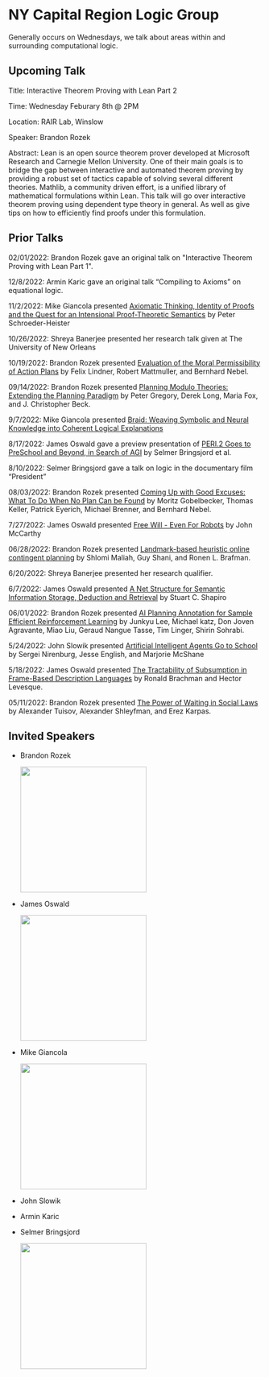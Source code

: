 # NY Capital Region Logic Group

Generally occurs on Wednesdays, we talk about areas within and surrounding computational logic.

## Upcoming Talk

Title: Interactive Theorem Proving with Lean Part 2

Time: Wednesday Feburary 8th @ 2PM

Location: RAIR Lab, Winslow

Speaker: Brandon Rozek


Abstract: Lean is an open source theorem prover developed at Microsoft Research and Carnegie Mellon University. One of their main goals is to bridge the gap between interactive and automated theorem proving by providing a robust set of tactics capable of solving several different theories. Mathlib, a community driven effort, is a unified library of mathematical formulations within Lean. This talk will go over interactive theorem proving using dependent type theory in general. As well as give tips on how to efficiently find proofs under this formulation.


## Prior Talks

02/01/2022: Brandon Rozek gave an original talk on "Interactive Theorem Proving with Lean Part 1".


12/8/2022: 
Armin Karic gave an original talk “Compiling to Axioms” on equational logic.


11/2/2022: Mike Giancola presented
[Axiomatic Thinking, Identity of Proofs and the Quest for an Intensional Proof-Theoretic Semantics](https://link.springer.com/chapter/10.1007/978-3-030-77657-2_8) by Peter Schroeder-Heister


10/26/2022: Shreya Banerjee presented her research talk given at The University of New Orleans


10/19/2022:
Brandon Rozek presented
[Evaluation of the Moral Permissibility of Action Plans](https://gki.informatik.uni-freiburg.de/papers/lindner-etal-aij2020.pdf)
by Felix Lindner, Robert Mattmuller, and Bernhard Nebel.


09/14/2022:
Brandon Rozek presented
[Planning Modulo Theories: Extending the Planning Paradigm](https://www.aaai.org/ocs/index.php/ICAPS/ICAPS12/paper/viewFile/4693/4715) by Peter Gregory, Derek Long, Maria Fox, and J. Christopher Beck.


9/7/2022: Mike Giancola presented
[Braid: Weaving Symbolic and Neural Knowledge into Coherent Logical Explanations](https://ojs.aaai.org/index.php/AAAI/article/view/21333)


8/17/2022: James Oswald gave a preview presentation of
[PERI.2 Goes to PreSchool and Beyond, in Search of AGI](http://kryten.mm.rpi.edu/PERI2GoesToPreSchoolAGI2022.pdf) by Selmer Bringsjord et al.


8/10/2022: Selmer Bringsjord gave a talk on logic in the documentary film “President”


08/03/2022:
Brandon Rozek presented
[Coming Up with Good Excuses: What To Do When No Plan Can be Found](https://www.aaai.org/ocs/index.php/ICAPS/ICAPS10/paper/viewFile/1453/1532) by Moritz Gobelbecker, Thomas Keller, Patrick Eyerich, Michael Brenner, and Bernhard Nebel.


7/27/2022: James Oswald presented
[Free Will - Even For Robots](http://jmc.stanford.edu/articles/freewill/freewill.pdf) by John McCarthy


06/28/2022: 
Brandon Rozek presented
[Landmark-based heuristic online contingent planning](https://link.springer.com/article/10.1007/s10458-018-9389-9) by Shlomi Maliah, Guy Shani, and Ronen L. Brafman.


6/20/2022: Shreya Banerjee presented her research qualifier. 


6/7/2022: James Oswald presented
[A Net Structure for Semantic Information Storage, Deduction and Retrieval](https://www.ijcai.org/Proceedings/71/Papers/047.pdf) by Stuart C. Shapiro


06/01/2022:
Brandon Rozek presented 
[AI Planning Annotation for Sample Efficient Reinforcement Learning](https://arxiv.org/pdf/2203.00669) by Junkyu Lee, Michael katz, Don Joven Agravante, Miao Liu, Geraud Nangue Tasse, Tim Linger, Shirin Sohrabi.


5/24/2022: John Slowik presented
[Artificial Intelligent Agents Go to School](https://drive.google.com/file/d/1YaZdRZ4SZL1A17ckJOcOTpn6y2lulpOi/view?usp=sharing) by Sergei Nirenburg, Jesse English, and Marjorie McShane


5/18/2022: James Oswald presented
[The Tractability of Subsumption in Frame-Based Description Languages](https://aaai.org/Papers/AAAI/1984/AAAI84-036.pdf) by Ronald Brachman and Hector Levesque.

05/11/2022:
Brandon Rozek presented 
[The Power of Waiting in Social Laws](https://icaps21.icaps-conference.org/workshops/KEPS/Papers/KEPS_2021_paper_14.pdf) by Alexander Tuisov, Alexander Shleyfman, and Erez Karpas.

## Invited Speakers

<ul>
  <li><p>Brandon Rozek</p><img src="https://brandonrozek.com/img/avatar.jpg" width=250></li>  
  <li><p>James Oswald</p><img src="https://jamesoswald.dev/images/avatar.png" width=250></li>  
  <li><p>Mike Giancola</p><img src="https://rair.cogsci.rpi.edu/files/2019/08/Giancola_Headshot-1-180x180.jpg" width=250></li>  
  <li><p>John Slowik</p></li>  
  <li><p>Armin Karic</p></li>  
  <li><p>Selmer Bringsjord</p><img src="http://kryten.mm.rpi.edu/bringsjord_large.jpg" width=250></li>  
</ul>
